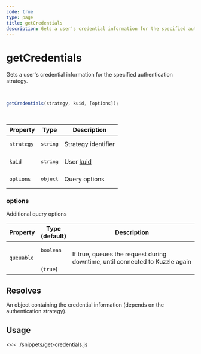 ```yaml
---
code: true
type: page
title: getCredentials
description: Gets a user's credential information for the specified authentication strategy.
---
```


# getCredentials

Gets a user's credential information for the specified authentication strategy.

<br />

```js
getCredentials(strategy, kuid, [options]);
```

<br />

| Property | Type | Description |
| --- | --- | --- |
| `strategy` | <pre>string</pre> | Strategy identifier |
| `kuid` | <pre>string</pre> | User [kuid](/core/1/guides/essentials/user-authentication#kuzzle-user-identifier-kuid) |
| `options` | <pre>object</pre> | Query options |

### options

Additional query options

| Property | Type<br />(default) | Description |
| --- | --- | --- |
| `queuable` | <pre>boolean</pre><br />(`true`) | If true, queues the request during downtime, until connected to Kuzzle again |

## Resolves

An object containing the credential information (depends on the authentication strategy).

## Usage

<<< ./snippets/get-credentials.js
